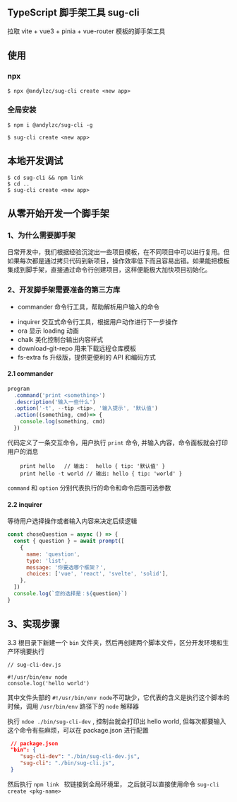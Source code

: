 ## TypeScript 脚手架工具 sug-cli

拉取 vite + vue3 + pinia + vue-router 模板的脚手架工具

## 使用

### npx

```shell
$ npx @andylzc/sug-cli create <new app>
```

### 全局安装

```shell
$ npm i @andylzc/sug-cli -g
```

```shell
$ sug-cli create <new app>
```

## 本地开发调试

```shell
$ cd sug-cli && npm link
$ cd ..
$ sug-cli create <new app>
```

## 从零开始开发一个脚手架

### 1、为什么需要脚手架

日常开发中，我们根据经验沉淀出一些项目模板，在不同项目中可以进行复用。但如果每次都是通过拷贝代码到新项目，操作效率低下而且容易出错。如果能把模板集成到脚手架，直接通过命令行创建项目，这样便能极大加快项目初始化。

### 2、开发脚手架需要准备的第三方库

- commander 命令行工具，帮助解析用户输入的命令

* inquirer 交互式命令行工具，根据用户动作进行下一步操作
* ora 显示 loading 动画
* chalk 美化控制台输出内容样式
* download-git-repo 用来下载远程仓库模板
* fs-extra fs 升级版，提供更便利的 API 和编码方式

#### 2.1 commander

```js
program
  .command('print <something>')
  .description('输入一些什么')
  .option('-t', --tip <tip>, '输入提示', '默认值')
  .action((something, cmd)=> {
    console.log(something, cmd)
  })
```

代码定义了一条交互命令，用户执行 `print` 命令, 并输入内容，命令面板就会打印用户的消息

```shell
    print hello   // 输出：  hello { tip: '默认值' }
    print hello -t world // 输出: hello { tip: 'world' }
```

`command` 和 `option` 分别代表执行的命令和命令后面可选参数

#### 2.2 inquirer

等待用户选择操作或者输入内容来决定后续逻辑

```js
const choseQuestion = async () => {
  const { question } = await prompt([
    {
      name: 'question',
      type: 'list',
      message: '你要选哪个框架？',
      choices: ['vue', 'react', 'svelte', 'solid'],
    },
  ])
  console.log(`您的选择是：${question}`)
}
```

## 3、实现步骤

3.3 根目录下新建一个 `bin` 文件夹，然后再创建两个脚本文件，区分开发环境和生产环境要执行

```shell
// sug-cli-dev.js

#!/usr/bin/env node
console.log('hello world')
```

其中文件头部的 `#!/usr/bin/env node`不可缺少，它代表的含义是执行这个脚本的时候，调用 `/usr/bin/env` 路径下的 `node` 解释器

执行 `ndoe ./bin/sug-cli-dev` , 控制台就会打印出 hello world, 但每次都要输入这个命令有些麻烦，可以在 package.json 进行配置

```json
 // package.json
 "bin": {
    "sug-cli-dev": "./bin/sug-cli-dev.js",
    "sug-cli": "./bin/sug-cli.js",
 }
```

然后执行 `npm link ` 软链接到全局环境里， 之后就可以直接使用命令 `sug-cli create <pkg-name>`
